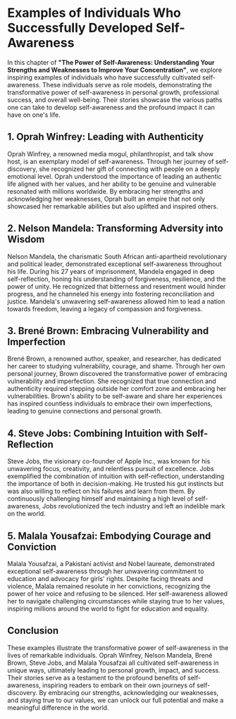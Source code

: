 Examples of Individuals Who Successfully Developed Self-Awareness
==========================================================================

In this chapter of **"The Power of Self-Awareness: Understanding Your Strengths and Weaknesses to Improve Your Concentration"**, we explore inspiring examples of individuals who have successfully cultivated self-awareness. These individuals serve as role models, demonstrating the transformative power of self-awareness in personal growth, professional success, and overall well-being. Their stories showcase the various paths one can take to develop self-awareness and the profound impact it can have on one's life.

**1. Oprah Winfrey: Leading with Authenticity**
-----------------------------------------------

Oprah Winfrey, a renowned media mogul, philanthropist, and talk show host, is an exemplary model of self-awareness. Through her journey of self-discovery, she recognized her gift of connecting with people on a deeply emotional level. Oprah understood the importance of leading an authentic life aligned with her values, and her ability to be genuine and vulnerable resonated with millions worldwide. By embracing her strengths and acknowledging her weaknesses, Oprah built an empire that not only showcased her remarkable abilities but also uplifted and inspired others.

**2. Nelson Mandela: Transforming Adversity into Wisdom**
---------------------------------------------------------

Nelson Mandela, the charismatic South African anti-apartheid revolutionary and political leader, demonstrated exceptional self-awareness throughout his life. During his 27 years of imprisonment, Mandela engaged in deep self-reflection, honing his understanding of forgiveness, resilience, and the power of unity. He recognized that bitterness and resentment would hinder progress, and he channeled his energy into fostering reconciliation and justice. Mandela's unwavering self-awareness allowed him to lead a nation towards freedom, leaving a legacy of compassion and forgiveness.

**3. Brené Brown: Embracing Vulnerability and Imperfection**
------------------------------------------------------------

Brené Brown, a renowned author, speaker, and researcher, has dedicated her career to studying vulnerability, courage, and shame. Through her own personal journey, Brown discovered the transformative power of embracing vulnerability and imperfection. She recognized that true connection and authenticity required stepping outside her comfort zone and embracing her vulnerabilities. Brown's ability to be self-aware and share her experiences has inspired countless individuals to embrace their own imperfections, leading to genuine connections and personal growth.

**4. Steve Jobs: Combining Intuition with Self-Reflection**
-----------------------------------------------------------

Steve Jobs, the visionary co-founder of Apple Inc., was known for his unwavering focus, creativity, and relentless pursuit of excellence. Jobs exemplified the combination of intuition with self-reflection, understanding the importance of both in decision-making. He trusted his gut instincts but was also willing to reflect on his failures and learn from them. By continuously challenging himself and maintaining a high level of self-awareness, Jobs revolutionized the tech industry and left an indelible mark on the world.

**5. Malala Yousafzai: Embodying Courage and Conviction**
---------------------------------------------------------

Malala Yousafzai, a Pakistani activist and Nobel laureate, demonstrated exceptional self-awareness through her unwavering commitment to education and advocacy for girls' rights. Despite facing threats and violence, Malala remained resolute in her convictions, recognizing the power of her voice and refusing to be silenced. Her self-awareness allowed her to navigate challenging circumstances while staying true to her values, inspiring millions around the world to fight for education and equality.

**Conclusion**
--------------

These examples illustrate the transformative power of self-awareness in the lives of remarkable individuals. Oprah Winfrey, Nelson Mandela, Brené Brown, Steve Jobs, and Malala Yousafzai all cultivated self-awareness in unique ways, ultimately leading to personal growth, impact, and success. Their stories serve as a testament to the profound benefits of self-awareness, inspiring readers to embark on their own journeys of self-discovery. By embracing our strengths, acknowledging our weaknesses, and staying true to our values, we can unlock our full potential and make a meaningful difference in the world.


